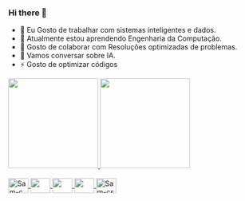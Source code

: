 ### Hi there 👋

- 🔭 Eu Gosto de trabalhar com sistemas inteligentes e dados.
- 🌱 Atualmente estou aprendendo Engenharia da Computação.
- 👯 Gosto de colaborar com Resoluções optimizadas de problemas.
- 💬 Vamos conversar sobre IA.
- ⚡ Gosto de optimizar códigos 

<div>
  <a href="https://github.com/rafaballerini">
    <img height="180em" src="https://github-readme-stats.vercel.app/api?username=SamuelMatos78&show_icons=true&theme=vision-friendly-dark&include_all_commits=true&count_private=true"/>
    <img height="180em" src="https://github-readme-stats.vercel.app/api/top-langs/?username=SamuelMatos78&layout=compact&langs_count=16&theme=vision-friendly-dark"/>
</div>
<div style = "display: inline_block"><br>
  <img align="center" alt="Sam-c" height="30" width="40" src="https://cdn.jsdelivr.net/gh/devicons/devicon@latest/icons/c/c-original.svg">
  <img align="center" alt-"Sam-CPS" height="30" width="40" src="https://cdn.jsdelivr.net/gh/devicons/devicon@latest/icons/cplusplus/cplusplus-original.svg">
  <img align="center" alt-"Sam-Java" height="30" width="40" src="https://cdn.jsdelivr.net/gh/devicons/devicon@latest/icons/java/java-original-wordmark.svg">
  <img align="center" alt-"Sam-py" height="30" width="40" src="https://cdn.jsdelivr.net/gh/devicons/devicon@latest/icons/python/python-original-wordmark.svg">
  <img align="center" alt="Sam-cs" height="30" width="40" src="https://cdn.jsdelivr.net/gh/devicons/devicon@latest/icons/csharp/csharp-original.svg">
  
  
</div>
